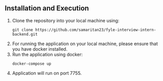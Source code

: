 ## Installation and Execution

1. Clone the repository into your local machine using:
   ```
   git clone https://github.com/samaritan23/fyle-interview-intern-backend.git
   ```
2. For running the application on your local machine, please ensure that you have docker installed.
3. Run the application using docker:
   ```
   docker-compose up
   ```
4. Application will run on port 7755.
